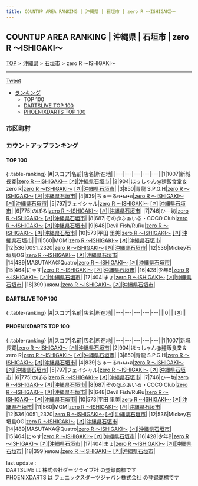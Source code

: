 ```yaml
---
title: COUNTUP AREA RANKING | 沖縄県 | 石垣市 | zero R 〜ISHIGAKI〜
---
```

## COUNTUP AREA RANKING | 沖縄県 | 石垣市 | zero R 〜ISHIGAKI〜

[TOP](/darts/rank/) > [沖縄県](/darts/rank/沖縄県/) > [石垣市](/darts/rank/沖縄県/石垣市/) > zero R 〜ISHIGAKI〜

___

<a href="https://twitter.com/share?ref_src=twsrc%5Etfw" data-text="COUNTUP AREA RANKING | 沖縄県石垣市zero R 〜ISHIGAKI〜" class="twitter-share-button" data-hashtags="DARTSLIVE,PHOENIXDARTS,darts,ダーツ" data-show-count="false">Tweet</a>

* [ランキング](#カウントアップランキング)
    * [TOP 100](#top-100)
    * [DARTSLIVE TOP 100](#dartslive-top-100)
    * [PHOENIXDARTS TOP 100](#phoenixdarts-top-100)

### 市区町村

<ul>

</ul>

### カウントアップランキング

#### TOP 100



{:.table-ranking}
|#|スコア|名前|店名|所在地|
|---|---|---|---|---|
|1|1007|<span class="rank-name-pd"><span class="pro-icon-pd"></span>新城 長寛</span>|<a href="/darts/rank/shops/94018.html">zero R 〜ISHIGAKI〜</a> <a href="https://vs.phoenixdarts.com/jp/shop/shopDetailInfo/s_94018?s_seq=94018">[↗]</a>|<a href="/darts/rank/沖縄県/石垣市">沖縄県石垣市</a>|
|2|904|<span class="rank-name-pd">ほっしゃん@麺飯食堂＆zero R</span>|<a href="/darts/rank/shops/94018.html">zero R 〜ISHIGAKI〜</a> <a href="https://vs.phoenixdarts.com/jp/shop/shopDetailInfo/s_94018?s_seq=94018">[↗]</a>|<a href="/darts/rank/沖縄県/石垣市">沖縄県石垣市</a>|
|3|850|<span class="rank-name-pd">青龍 S.P.G.H</span>|<a href="/darts/rank/shops/94018.html">zero R 〜ISHIGAKI〜</a> <a href="https://vs.phoenixdarts.com/jp/shop/shopDetailInfo/s_94018?s_seq=94018">[↗]</a>|<a href="/darts/rank/沖縄県/石垣市">沖縄県石垣市</a>|
|4|839|<span class="rank-name-pd">ちゅーるฅ•ω•ฅ</span>|<a href="/darts/rank/shops/94018.html">zero R 〜ISHIGAKI〜</a> <a href="https://vs.phoenixdarts.com/jp/shop/shopDetailInfo/s_94018?s_seq=94018">[↗]</a>|<a href="/darts/rank/沖縄県/石垣市">沖縄県石垣市</a>|
|5|797|<span class="rank-name-pd">フェイシャル</span>|<a href="/darts/rank/shops/94018.html">zero R 〜ISHIGAKI〜</a> <a href="https://vs.phoenixdarts.com/jp/shop/shopDetailInfo/s_94018?s_seq=94018">[↗]</a>|<a href="/darts/rank/沖縄県/石垣市">沖縄県石垣市</a>|
|6|775|<span class="rank-name-pd">のぼる</span>|<a href="/darts/rank/shops/94018.html">zero R 〜ISHIGAKI〜</a> <a href="https://vs.phoenixdarts.com/jp/shop/shopDetailInfo/s_94018?s_seq=94018">[↗]</a>|<a href="/darts/rank/沖縄県/石垣市">沖縄県石垣市</a>|
|7|746|<span class="rank-name-pd">ひ－坊</span>|<a href="/darts/rank/shops/94018.html">zero R 〜ISHIGAKI〜</a> <a href="https://vs.phoenixdarts.com/jp/shop/shopDetailInfo/s_94018?s_seq=94018">[↗]</a>|<a href="/darts/rank/沖縄県/石垣市">沖縄県石垣市</a>|
|8|687|<span class="rank-name-pd">ぞの@ふぁいる・COCO Club</span>|<a href="/darts/rank/shops/94018.html">zero R 〜ISHIGAKI〜</a> <a href="https://vs.phoenixdarts.com/jp/shop/shopDetailInfo/s_94018?s_seq=94018">[↗]</a>|<a href="/darts/rank/沖縄県/石垣市">沖縄県石垣市</a>|
|9|648|<span class="rank-name-pd">Devil Fish/RuRu</span>|<a href="/darts/rank/shops/94018.html">zero R 〜ISHIGAKI〜</a> <a href="https://vs.phoenixdarts.com/jp/shop/shopDetailInfo/s_94018?s_seq=94018">[↗]</a>|<a href="/darts/rank/沖縄県/石垣市">沖縄県石垣市</a>|
|10|573|<span class="rank-name-pd"><span class="pro-icon-pd"></span>平田 里美</span>|<a href="/darts/rank/shops/94018.html">zero R 〜ISHIGAKI〜</a> <a href="https://vs.phoenixdarts.com/jp/shop/shopDetailInfo/s_94018?s_seq=94018">[↗]</a>|<a href="/darts/rank/沖縄県/石垣市">沖縄県石垣市</a>|
|11|560|<span class="rank-name-pd">MOM</span>|<a href="/darts/rank/shops/94018.html">zero R 〜ISHIGAKI〜</a> <a href="https://vs.phoenixdarts.com/jp/shop/shopDetailInfo/s_94018?s_seq=94018">[↗]</a>|<a href="/darts/rank/沖縄県/石垣市">沖縄県石垣市</a>|
|12|536|<span class="rank-name-pd">0051_2320</span>|<a href="/darts/rank/shops/94018.html">zero R 〜ISHIGAKI〜</a> <a href="https://vs.phoenixdarts.com/jp/shop/shopDetailInfo/s_94018?s_seq=94018">[↗]</a>|<a href="/darts/rank/沖縄県/石垣市">沖縄県石垣市</a>|
|12|536|<span class="rank-name-pd">Mickey石垣島OG</span>|<a href="/darts/rank/shops/94018.html">zero R 〜ISHIGAKI〜</a> <a href="https://vs.phoenixdarts.com/jp/shop/shopDetailInfo/s_94018?s_seq=94018">[↗]</a>|<a href="/darts/rank/沖縄県/石垣市">沖縄県石垣市</a>|
|14|489|<span class="rank-name-pd">MASUTAKA@Quatro</span>|<a href="/darts/rank/shops/94018.html">zero R 〜ISHIGAKI〜</a> <a href="https://vs.phoenixdarts.com/jp/shop/shopDetailInfo/s_94018?s_seq=94018">[↗]</a>|<a href="/darts/rank/沖縄県/石垣市">沖縄県石垣市</a>|
|15|464|<span class="rank-name-pd">にゃす</span>|<a href="/darts/rank/shops/94018.html">zero R 〜ISHIGAKI〜</a> <a href="https://vs.phoenixdarts.com/jp/shop/shopDetailInfo/s_94018?s_seq=94018">[↗]</a>|<a href="/darts/rank/沖縄県/石垣市">沖縄県石垣市</a>|
|16|428|<span class="rank-name-pd">少年B</span>|<a href="/darts/rank/shops/94018.html">zero R 〜ISHIGAKI〜</a> <a href="https://vs.phoenixdarts.com/jp/shop/shopDetailInfo/s_94018?s_seq=94018">[↗]</a>|<a href="/darts/rank/沖縄県/石垣市">沖縄県石垣市</a>|
|17|404|<span class="rank-name-pd">まょ</span>|<a href="/darts/rank/shops/94018.html">zero R 〜ISHIGAKI〜</a> <a href="https://vs.phoenixdarts.com/jp/shop/shopDetailInfo/s_94018?s_seq=94018">[↗]</a>|<a href="/darts/rank/沖縄県/石垣市">沖縄県石垣市</a>|
|18|399|<span class="rank-name-pd">нιяомι</span>|<a href="/darts/rank/shops/94018.html">zero R 〜ISHIGAKI〜</a> <a href="https://vs.phoenixdarts.com/jp/shop/shopDetailInfo/s_94018?s_seq=94018">[↗]</a>|<a href="/darts/rank/沖縄県/石垣市">沖縄県石垣市</a>|


#### DARTSLIVE TOP 100



{:.table-ranking}
|#|スコア|名前|店名|所在地|
|---|---|---|---|---|
||0|<span class="rank-name-dl"> </span>|<a href="/darts/rank/shops/.html"></a> <a href="">[↗]</a>|<a href="/darts/rank//"></a>|


#### PHOENIXDARTS TOP 100



{:.table-ranking}
|#|スコア|名前|店名|所在地|
|---|---|---|---|---|
|1|1007|<span class="rank-name-pd"><span class="pro-icon-pd"></span>新城 長寛</span>|<a href="/darts/rank/shops/94018.html">zero R 〜ISHIGAKI〜</a> <a href="https://vs.phoenixdarts.com/jp/shop/shopDetailInfo/s_94018?s_seq=94018">[↗]</a>|<a href="/darts/rank/沖縄県/石垣市">沖縄県石垣市</a>|
|2|904|<span class="rank-name-pd">ほっしゃん@麺飯食堂＆zero R</span>|<a href="/darts/rank/shops/94018.html">zero R 〜ISHIGAKI〜</a> <a href="https://vs.phoenixdarts.com/jp/shop/shopDetailInfo/s_94018?s_seq=94018">[↗]</a>|<a href="/darts/rank/沖縄県/石垣市">沖縄県石垣市</a>|
|3|850|<span class="rank-name-pd">青龍 S.P.G.H</span>|<a href="/darts/rank/shops/94018.html">zero R 〜ISHIGAKI〜</a> <a href="https://vs.phoenixdarts.com/jp/shop/shopDetailInfo/s_94018?s_seq=94018">[↗]</a>|<a href="/darts/rank/沖縄県/石垣市">沖縄県石垣市</a>|
|4|839|<span class="rank-name-pd">ちゅーるฅ•ω•ฅ</span>|<a href="/darts/rank/shops/94018.html">zero R 〜ISHIGAKI〜</a> <a href="https://vs.phoenixdarts.com/jp/shop/shopDetailInfo/s_94018?s_seq=94018">[↗]</a>|<a href="/darts/rank/沖縄県/石垣市">沖縄県石垣市</a>|
|5|797|<span class="rank-name-pd">フェイシャル</span>|<a href="/darts/rank/shops/94018.html">zero R 〜ISHIGAKI〜</a> <a href="https://vs.phoenixdarts.com/jp/shop/shopDetailInfo/s_94018?s_seq=94018">[↗]</a>|<a href="/darts/rank/沖縄県/石垣市">沖縄県石垣市</a>|
|6|775|<span class="rank-name-pd">のぼる</span>|<a href="/darts/rank/shops/94018.html">zero R 〜ISHIGAKI〜</a> <a href="https://vs.phoenixdarts.com/jp/shop/shopDetailInfo/s_94018?s_seq=94018">[↗]</a>|<a href="/darts/rank/沖縄県/石垣市">沖縄県石垣市</a>|
|7|746|<span class="rank-name-pd">ひ－坊</span>|<a href="/darts/rank/shops/94018.html">zero R 〜ISHIGAKI〜</a> <a href="https://vs.phoenixdarts.com/jp/shop/shopDetailInfo/s_94018?s_seq=94018">[↗]</a>|<a href="/darts/rank/沖縄県/石垣市">沖縄県石垣市</a>|
|8|687|<span class="rank-name-pd">ぞの@ふぁいる・COCO Club</span>|<a href="/darts/rank/shops/94018.html">zero R 〜ISHIGAKI〜</a> <a href="https://vs.phoenixdarts.com/jp/shop/shopDetailInfo/s_94018?s_seq=94018">[↗]</a>|<a href="/darts/rank/沖縄県/石垣市">沖縄県石垣市</a>|
|9|648|<span class="rank-name-pd">Devil Fish/RuRu</span>|<a href="/darts/rank/shops/94018.html">zero R 〜ISHIGAKI〜</a> <a href="https://vs.phoenixdarts.com/jp/shop/shopDetailInfo/s_94018?s_seq=94018">[↗]</a>|<a href="/darts/rank/沖縄県/石垣市">沖縄県石垣市</a>|
|10|573|<span class="rank-name-pd"><span class="pro-icon-pd"></span>平田 里美</span>|<a href="/darts/rank/shops/94018.html">zero R 〜ISHIGAKI〜</a> <a href="https://vs.phoenixdarts.com/jp/shop/shopDetailInfo/s_94018?s_seq=94018">[↗]</a>|<a href="/darts/rank/沖縄県/石垣市">沖縄県石垣市</a>|
|11|560|<span class="rank-name-pd">MOM</span>|<a href="/darts/rank/shops/94018.html">zero R 〜ISHIGAKI〜</a> <a href="https://vs.phoenixdarts.com/jp/shop/shopDetailInfo/s_94018?s_seq=94018">[↗]</a>|<a href="/darts/rank/沖縄県/石垣市">沖縄県石垣市</a>|
|12|536|<span class="rank-name-pd">0051_2320</span>|<a href="/darts/rank/shops/94018.html">zero R 〜ISHIGAKI〜</a> <a href="https://vs.phoenixdarts.com/jp/shop/shopDetailInfo/s_94018?s_seq=94018">[↗]</a>|<a href="/darts/rank/沖縄県/石垣市">沖縄県石垣市</a>|
|12|536|<span class="rank-name-pd">Mickey石垣島OG</span>|<a href="/darts/rank/shops/94018.html">zero R 〜ISHIGAKI〜</a> <a href="https://vs.phoenixdarts.com/jp/shop/shopDetailInfo/s_94018?s_seq=94018">[↗]</a>|<a href="/darts/rank/沖縄県/石垣市">沖縄県石垣市</a>|
|14|489|<span class="rank-name-pd">MASUTAKA@Quatro</span>|<a href="/darts/rank/shops/94018.html">zero R 〜ISHIGAKI〜</a> <a href="https://vs.phoenixdarts.com/jp/shop/shopDetailInfo/s_94018?s_seq=94018">[↗]</a>|<a href="/darts/rank/沖縄県/石垣市">沖縄県石垣市</a>|
|15|464|<span class="rank-name-pd">にゃす</span>|<a href="/darts/rank/shops/94018.html">zero R 〜ISHIGAKI〜</a> <a href="https://vs.phoenixdarts.com/jp/shop/shopDetailInfo/s_94018?s_seq=94018">[↗]</a>|<a href="/darts/rank/沖縄県/石垣市">沖縄県石垣市</a>|
|16|428|<span class="rank-name-pd">少年B</span>|<a href="/darts/rank/shops/94018.html">zero R 〜ISHIGAKI〜</a> <a href="https://vs.phoenixdarts.com/jp/shop/shopDetailInfo/s_94018?s_seq=94018">[↗]</a>|<a href="/darts/rank/沖縄県/石垣市">沖縄県石垣市</a>|
|17|404|<span class="rank-name-pd">まょ</span>|<a href="/darts/rank/shops/94018.html">zero R 〜ISHIGAKI〜</a> <a href="https://vs.phoenixdarts.com/jp/shop/shopDetailInfo/s_94018?s_seq=94018">[↗]</a>|<a href="/darts/rank/沖縄県/石垣市">沖縄県石垣市</a>|
|18|399|<span class="rank-name-pd">нιяомι</span>|<a href="/darts/rank/shops/94018.html">zero R 〜ISHIGAKI〜</a> <a href="https://vs.phoenixdarts.com/jp/shop/shopDetailInfo/s_94018?s_seq=94018">[↗]</a>|<a href="/darts/rank/沖縄県/石垣市">沖縄県石垣市</a>|


<div class="footer border-top border-gray-light mt-5 pt-3 text-right text-gray">
    last update : <span style="font-weight: italic" id="foot_last_modified"></span><br />
    DARTSLIVE は 株式会社ダーツライブ社 の登録商標です<br />
    PHOENIXDARTS は フェニックスダーツジャパン株式会社 の登録商標です<br />
</div>

<script src="https://cdnjs.cloudflare.com/ajax/libs/jquery.tablesorter/2.31.3/js/jquery.tablesorter.min.js" integrity="sha512-qzgd5cYSZcosqpzpn7zF2ZId8f/8CHmFKZ8j7mU4OUXTNRd5g+ZHBPsgKEwoqxCtdQvExE5LprwwPAgoicguNg==" crossorigin="anonymous" referrerpolicy="no-referrer"></script>
<link rel="stylesheet" href="https://cdnjs.cloudflare.com/ajax/libs/jquery.tablesorter/2.31.3/css/theme.default.min.css" integrity="sha512-wghhOJkjQX0Lh3NSWvNKeZ0ZpNn+SPVXX1Qyc9OCaogADktxrBiBdKGDoqVUOyhStvMBmJQ8ZdMHiR3wuEq8+w==" crossorigin="anonymous" referrerpolicy="no-referrer" />
<script>
$(function() {
    $(".table-ranking").tablesorter({sortList:[[0, 0]]});
    $("#foot_last_modified").text(formatDate(new Date(document.lastModified), 'yyyy-MM-dd HH:mm:ss'));
});
</script>

<script async src="https://platform.twitter.com/widgets.js" charset="utf-8"></script>